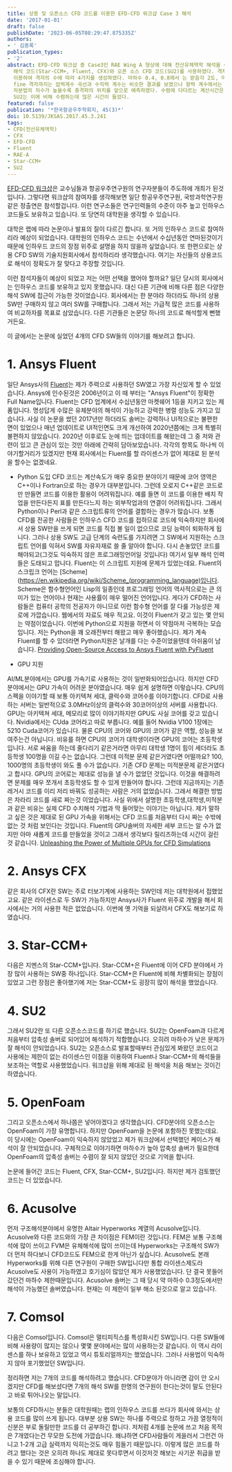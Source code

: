 ```yaml
---
title: 상용 및 오픈소스 CFD 코드를 이용한 EFD-CFD 워크샵 Case 3 해석
date: '2017-01-01'
draft: false
publishDate: '2023-06-05T08:29:47.875335Z'
authors:
- ' 김종록'
publication_types:
- '2'
abstract: EFD-CFD 워크샵 중 Case3인 RAE Wing A 형상에 대해 전산유체역학 해석을 수행하였다. 해석자로 3개의 상용 CFD
  해석 코드(Star-CCM+, Fluent, CFX)와 오픈 소스 CFD 코드(SU2)를 사용하였다. 격자는 상용 격자 생성 코드인 Pointwise를
  이용하여 격자의 수에 따라 4가지를 생성하였다. 마하수 0.4, 0.8에서 는 받음각 2도, 마하수 0.9에서 받음각 1도에서 해석하였다. coarse격자부터
  fine 격자까지는 압력계수 곡선과 수직력 계수는 비슷한 결과를 보였으나 항력 계수에서는 차이가 있었다. Star-CCM+과 Fluent의 해석에서
  차분법의 차수가 높을수록 충격파의 위치를 앞으로 예측하였다. 수렴에 다다르는 계산시간은 Fluent, Star-CCM+, CFX의 순으로 나타났고
  SU2는 이에 비해 수렴하는데 많은 시간이 들었다.
featured: false
publication: '*한국항공우주학회지, 45(3)*'
doi: 10.5139/JKSAS.2017.45.3.241
tags:
- CFD(전산유체역학)
- CFX
- EFD-CFD
- Fluent
- RAE-A
- Star-CCM+
- SU2
---
```


[EFD-CFD 워크샵](https://efd-cfd.gitbook.io/efd-cfd-workshop/)은 교수님들과 항공우주연구원의 연구자분들이 주도하에 개최가 된것입니다.
그렇다면 워크샵의 참여자를 생각해보면 일단 항공우주연구원, 국방과학연구원 같은 정출연은 참석할겁니다.
이런 연구소들은 연구인력들의 수준이 아주 높고 인하우스 코드들도 보유하고 있습니다.
또 당연히 대학원을 생각할 수 있습니다.

대학은 랩에 따라 논문이나 발표의 질이 다르긴 합니다. 또 거의 인하우스 코드로 참여하리라 예상이 되었습니다.
대학원의 인하우스 코드는 수년에서 수십년동안 연마된것이기 때문에 
인하우드 코드의 장점 위주로 설명을 하지 않을까 싶었습니다.
또 한편으로는 상용 CFD SW의 기술지원회사에서 참석하리라 생각했습니다.
여기는 자신들의 상용코드로 해석이 정확도가 잘 맞다고 주장할 것입니다.

이런 참석자들이 예상이 되었고 저는 어떤 선택을 했어야 할까요?
일단 당시의 회사에서는 인하우스 코드를 보유하고 있지 못했습니다. 
대신 다른 기관에 비해 다른 점은 다양한 해석 SW에 접근이 가능한 것이었습니다.
회사에서는 한 분야라 하더라도 하나의 상용SW만 구매하지 않고 여러 SW를 구매합니다. 
그래서 저는 가급적 많은 코드를 사용하여 비교하자를 목표로 삼았습니다.
다른 기관들은 논문당 하나의 코드로 해석할게 뻔했거든요.

이 글에서는 논문에 실었던 4개의 CFD SW들의 이야기를 해보려고 합니다.

# 1. Ansys Fluent
일단 Ansys사의 [Fluent](https://www.ansys.com/products/fluids/ansys-fluent)는 제가 주력으로 사용하던 SW였고 가장 자신있게 할 수 있었습니다.
Ansys에 인수된것은 2006년이고 이 때 부터는 "Ansys Fluent"이 정확한 Full Name입니다.
Fluent는 CFD 업계에서 수십년동안 마켓쉐어 1등을 지키고 있는 제품입니다.
명성답게 수많은 유체분야의 해석이 가능하고 강력한 병렬 성능도 가지고 있습니다.
사실 이 논문을 썼던 2017년만 하더라도 솔버는 강력하나 UI적으로는 불편한 면이 있었으나 매년 업데이트로 UI적인면도 크게 개선하여 2020년쯤에는 크게 특별히 불편하지 않았습니다.
2020년 이후로도 눈에 띄는 업데이트를 해왔는데 그 중 저와 관련이 있고 큰 관심이 있는 것만 아래에 간략히 담아보았습니다.
각각의 항목도 하나씩 이야기할거리가 있겠지만 현재 회사에서는 Fluent를 할 라이센스가 없어 제대로 된 분석을 할수는 없겠네요.

- Python 도입
CFD 코드는 계산속도가 매우 중요한 분야이기 때문에 코어 영역은 C++이나 Fortran으로 하는 경우가 대부분입니다.
그런데 오로지 C++같은 코드로만 만들면 코드를 이용한 활용이 어려워집니다.
예를 들면 이 코드를 이용한 배치 작업을 만든다든지 표를 만든다느지 하는 외부작업과의 연결이 어려워집니다.
그래서 Python이나 Perl과 같은 스크립트류의 언어를 결합하는 경우가 많습니다.
보통 CFD를 전공한 사람들은 인하우스 CFD 코드를 접하므로 코드에 익숙하지만 회사에서 상용 SW만을 쓰게 되면 코드를 직접 볼 일이 없으므로 코딩 능력이 퇴화하게 됩니다.
그러나 상용 SW도 고급 단계의 숙련도를 가지려면 그 SW에서 지원하는 스크립트 언어를 익혀서 SW를 자유자재로 쓸 줄 알아야 합니다.
다시 손놓았던 코드를 해야되고(그것도 익숙하지 않은 프로그래밍언어일 것입니다) 여기서 일부 해석 인력들은 도태되고 맙니다.
Fluent는 이 스크립트 지원에 문제가 있었는데요.
Fluent의 스크립크 언어는 [Scheme](https://en.wikipedia.org/wiki/Scheme_(programming_language)입니다.
Scheme은 함수형언어인 Lisp의 일종인데 프로그래밍 언어의 역사적으로는 큰 의미가 있는 언어이나 현재는 사용률이 매우 떨어진 언어입니다.
게다가 CFD하는 사람들은 컴퓨터 공학의 전공자가 아니므로 이런 함수형 언어를 잘 다룰 가능성은 제로에 가깝습니다.
웹에서의 자료도 매우 적고요. 이것이 Fluent가 갖고 있는 몇 안되는 약점이었습니다.
이번에 Python으로 지원을 하면서 이 약점마저 극복하는 모습입니다.
저는 Python을 꽤 오래전부터 해왔고 매우 좋아했습니다.
제가 계속 Fluent를 할 수 있더라면 Python지원은 날개를 다는 수준이었을텐데 아쉬움이 남습니다.
[Providing Open-Source Access to Ansys Fluent with PyFluent](https://www.ansys.com/blog/open-source-access-to-fluent-with-pyfluent)  

- GPU 지원

AI/ML분야에서는 GPU를 가속기로 사용하는 것이 일반화되어있습니다.
하지만 CFD 분야에서는 GPU 가속이 어려운 분야였습니다.
매우 쉽게 설명하면 이렇습니다.
CPU의 스펙을 이야기할 때 보통 아키텍쳐 세대, 클럭수와 코어수를 이야기합니다.
CFD로 사용하는 서버는 일반적으로 3.0MHz이상의 클럭수와 30코어이상의 서버를 사용합니다.
GPU는 아키텍쳐 세대, 메모리로 많이 이야기하지만 GPU도 사실 코어를 갖고 있습니다. Nvidia에서는 CUda 코어라고 따로 부릅니다.
예를 들어 Nvidia V100 1장에는 5210 Cuda코어가 있습니다.
물론 CPU의 코어와 GPU의 코어가 같은 역할, 성능을 보여주는건 아닙니다.
비유를 하면 CPU의 코어가 대학생이라면 GPU의 코어는 초등학생입니다.
서로 싸움을 하는데 줄다리기 같은거라면 아무리 대학생 1명이 힘이 세더라도 초등학생 100명을 이길 수는 없습니다.
그런데 미적분 문제 같은거였다면 어떨까요? 100, 1000명의 초등학생이 와도 풀 수가 없습니다.
기존 CFD 문제는 미적분문제 같은거였다고 합시다. GPU의 코어로는 제대로 성능을 낼 수가 없었던 것입니다.
이것을 해결하려면 문제를 매우 쪼개서 초등학생도 할 수 있게 만들어야 합니다.
그런데 지금까지는 기존 레거시 코드를 이리 저리 바꿔도 성공하는 사람은 거의 없었습니다.
그래서 해결한 방법은 차라리 코드를 새로 짜는것 이었습니다.
사실 위에서 설명한 초등학생,대학생,미적분과 같은 비유는 실제 CFD 수치해석 기법과 딱 들어맞는 이야기는 아닙니다.
제가 말하고 싶은 것은 제대로 된 GPU 가속을 위해서는 CFD 코드를 처음부터 다시 짜는 수밖에 없는 것 처럼 보인다는 것입니다. 
Fluent의 GPU솔버의 자세한 세부 코드는 알 수가 없지만 아마 새롭게 코드를 만들었을 것이고 그래서 생각보다 릴리즈하는데 시간이 걸린 것 같습니다.
[Unleashing the Power of Multiple GPUs for CFD Simulations](https://www.ansys.com/blog/unleashing-the-power-of-multiple-gpus-for-cfd-simulations)

# 2. Ansys CFX
같은 회사의 CFX란 SW는 주로 터보기계에 사용하는 SW인데 저는 대학원에서 접했었고요.
같은 라이센스로 두 SW가 가능하지만 Ansys사가 Fluent 위주로 개발을 해서 회사에서는 거의 사용한 적은 없었습니다.
이번에 옛 기억을 되살려서 CFX도 해보기로 하였습니다.

# 3. Star-CCM+
다음은 지멘스의 Star-CCM+입니다. Star-CCM+은 Fluent에 이어 CFD 분야에서 가장 많이 사용하는 SW중 하나입니다.
Star-CCM+은 Fluent에 비해 차별화되는 장점이 있었고 그런 장점은 좋아했기에 저는 Star-CCM+도 굉장히 많이 해석을 했었습니다.


# 4. SU2

그래서 SU2란 또 다른 오픈소스코드를 하기로 했습니다. 
SU2는 OpenFoam과 다르게 처음부터 압축성 솔버로 되어있어 해석하기 적합했습니다.
오히려 마하수가 낮은 문제가 잘 해석이 안되었습니다.
SU2는 오픈소스로 발표할때부터 관심있게 봐왔던 코드이고 사용에는 제한이 없는 라이센스인 이점을 이용하여
Fluent나 Star-CCM+의 해석들을 보조하는 역할로 사용했었습니다.
워크샵을 위해 제대로 된 해석을 처음 해보는 것이긴 하였습니다.

# 5. OpenFoam
그리고 오픈소스에서 하나쯤은 넣어야겠다고 생각했습니다. 
CFD분야의 오픈소스는 OpenFoam이 가장 유명합니다.
하지만 OpenFoam을 논문에 포함하진 못했는데요.
이 당시에는 OpenFoam이 익숙하지 않았었고 제가 워크샵에서 선택했던 케이스가 해석이 잘 안되었습니다.
구체적으로 이야기하면 마하수가 높아 압축성 솔버가 필요한데 OpenFoam의 압축성 솔버는
수렴이 잘 되지 않았던 것으로 기억을 합니다.


논문에 들어간 코드는 Fluent, CFX, Star-CCM+, SU2입니다.
하지만 제가 검토했던 코드는 더 있었습니다.

# 6. Acusolve
먼저 구조해석분야에서 유명한 Altair Hyperworks 계열의 Acusolve입니다.
Acusolve와 다른 코드와의 가장 큰 차이점은 FEM이란 것입니다. 
FEM은 보통 구조해석에 많이 쓰이고 FVM은 유체해석에 많이 쓰이는데 
Hyperworks는 구조해석 SW가 더 먼저 하다보니 CFD코드도 FEM으로 한게 아닌가 싶습니다.
Acusolve도 본래 Hyperworks를 위해 다른 연구원이 구매한 SW입니다만 
통합 라이센스제도라 Acusolve도 사용이 가능하였고 호기심이 많았던 제가 사용했었습니다.
단 결국 못들어갔던건 마하수 제한때문입니다.
Acusolve 솔버는 그 때 당시 약 마하수 0.3정도에서만 해석이 가능했던 솔버였습니다.
현재는 이 제한이 일부 해소 된것으로 알고 있습니다.


# 7. Comsol
다음은 Comsol입니다.
Comsol은 멀티피직스를 특성화시킨 SW입니다.
다른 SW들에 비해 사용량이 많지는 않으나 몇몇 분야에서는 많이 사용하는것 같습니다.
이 역시 라이센스를 하나 보유하고 있었고 역시 튜토리얼까지는 했었습니다.
그러나 사용법이 익숙하지 않아 포기했었던 SW입니다.

정리하면 저는 7개의 코드를 해석하려고 했습니다. 
CFD분야가 아니라면 감이 안 오시겠지만 CFD를 해보셨다면 7개의 해석 SW를 한명의 연구원이 한다는것이
말도 안된다고 바로 튀어나오는 말입니다.

보통의 CFD하시는 분들은 대학원때는 랩의 인하우스 코드를 쓰다가 회사에 와서는 상용 코드를 많이 쓰게 됩니다.
대부분 상용 SW는 하나를 주력으로 정하고 가끔 열정적이신분은 부로 돌릴만한 코드를 더 공부하긴 합니다.
저처럼 4개를 논문에 쓰고 처음 목적은 7개였다는건 무모한 도전에 가깝습니다.
왜냐하면 CFD사람들이 게을러서 그런건 아니고 1-2개 고급 실력까지 익히는것도 매우 힘들기 때문입니다.
이렇게 많은 코드를 하려고 했다는 것은 오히려 하나도 제대로 못다루면서 이것저것 해보는 사기꾼 취급을 받을 수 있기 때문에 조심해야 합니다. 

